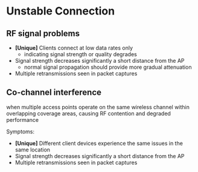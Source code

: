 # Unstable Connection

## RF signal problems
- **[Unique]** Clients connect at low data rates only
    - indicating signal strength or quality degrades
- Signal strength decreases significantly a short distance from the AP
    - normal signal propagation should provide more gradual attenuation
- Multiple retransmissions seen in packet captures

## Co-channel interference
when multiple access points operate on the same wireless channel within overlapping coverage areas, causing RF contention and degraded performance

Symptoms:
- **[Unique]** Different client devices experience the same issues in the same location
- Signal strength decreases significantly a short distance from the AP
- Multiple retransmissions seen in packet captures
